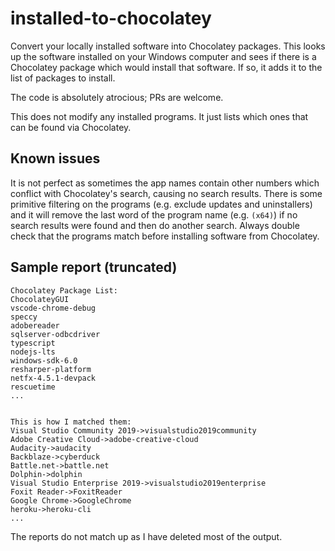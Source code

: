# installed-to-chocolatey
Convert your locally installed software into Chocolatey packages. This looks up the software installed on your Windows computer and sees if there is a Chocolatey package which would install that software. If so, it adds it to the list of packages to install.

The code is absolutely atrocious; PRs are welcome.

This does not modify any installed programs. It just lists which ones that can be found via Chocolatey.


## Known issues

It is not perfect as sometimes the app names contain other numbers which conflict with Chocolatey's search, causing no search results. There is some primitive filtering on the programs (e.g. exclude updates and uninstallers) and it will remove the last word of the program name (e.g. `(x64)`) if no search results were found and then do another search. Always double check that the programs match before installing software from Chocolatey.


## Sample report (truncated)
```
Chocolatey Package List:
ChocolateyGUI
vscode-chrome-debug
speccy
adobereader
sqlserver-odbcdriver
typescript
nodejs-lts
windows-sdk-6.0
resharper-platform
netfx-4.5.1-devpack
rescuetime
...


This is how I matched them:
Visual Studio Community 2019->visualstudio2019community
Adobe Creative Cloud->adobe-creative-cloud
Audacity->audacity
Backblaze->cyberduck
Battle.net->battle.net
Dolphin->dolphin
Visual Studio Enterprise 2019->visualstudio2019enterprise
Foxit Reader->FoxitReader
Google Chrome->GoogleChrome
heroku->heroku-cli
...
```

The reports do not match up as I have deleted most of the output.
